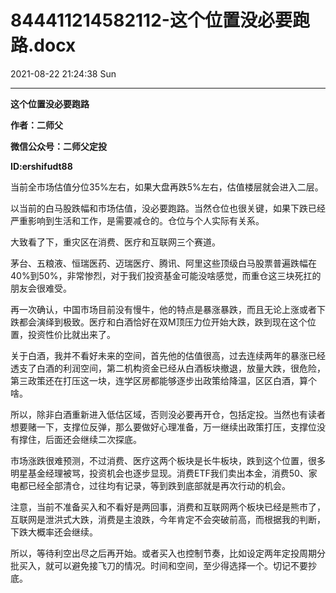 # 844411214582112-这个位置没必要跑路.docx

2021-08-22 21:24:38 Sun

----

__这个位置没必要跑路__

__作者：二师父__

__微信公众号：二师父定投__

__ID:ershifudt88__

当前全市场估值分位35%左右，如果大盘再跌5%左右，估值楼层就会进入二层。

以当前的白马股跌幅和市场估值，没必要跑路。当然仓位也很关键，如果下跌已经严重影响到生活和工作，是需要减仓的。仓位与个人实际有关系。

大致看了下，重灾区在消费、医疗和互联网三个赛道。

茅台、五粮液、恒瑞医药、迈瑞医疗、腾讯、阿里这些顶级白马股票普遍跌幅在40%到50%，非常惨烈，对于我们投资基金可能没啥感觉，而重仓这三块死扛的朋友会很难受。

再一次确认，中国市场目前没有慢牛，他的特点是暴涨暴跌，而且无论上涨或者下跌都会演绎到极致。医疗和白酒恰好在双M顶压力位开始大跌，跌到现在这个位置，投资性价比就出来了。

关于白酒，我并不看好未来的空间，首先他的估值很高，过去连续两年的暴涨已经透支了白酒的利润空间，第二机构资金已经从白酒板块撤退，放量大跌，很危险，第三政策还在打压这一块，连学区房都能够逐步出政策给降温，区区白酒，算个啥。

所以，除非白酒重新进入低估区域，否则没必要再开仓，包括定投。当然也有读者想要赌一下，支撑位反弹，那么要做好心理准备，万一继续出政策打压，支撑位没有撑住，后面还会继续二次探底。

市场涨跌很难预测，不过消费、医疗这两个板块是长牛板块，跌到这个位置，很多明星基金经理被骂，投资机会也逐步显现。消费ETF我们卖出本金，消费50、家电都已经全部清仓，过往均有记录，等到跌到底部就是再次行动的机会。

注意，当前不准备买入和不看好是两回事，消费和互联网两个板块已经是熊市了，互联网是泄洪式大跌，消费是主浪跌，今年肯定不会突破前高，而根据我的判断，下跌大概率还会继续。

所以，等待利空出尽之后再开始。或者买入也控制节奏，比如设定两年定投周期分批买入，就可以避免接飞刀的情况。时间和空间，至少得选择一个。切记不要抄底。

